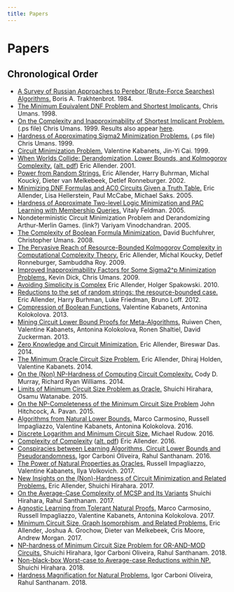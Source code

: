 ```yaml
---
title: Papers
---
```


# Papers


## Chronological Order

- [A Survey of Russian Approaches to Perebor (Brute-Force Searches)
  Algorithms.](https://ieeexplore.ieee.org/document/4640789/)
  Boris A. Trakhtenbrot. 1984.
- [The Minimum Equivalent DNF Problem and Shortest
  Implicants.](http://dx.doi.org/10.1006/jcss.2001.1775)
  Chris Umans. 1998.
- [On the Complexity and Inapproximability of Shortest Implicant
  Problem.](http://users.cms.caltech.edu/~umans/papers/U99a.ps) (.ps
  file)
  Chris Umans. 1999. Results also appear
  [here](http://dx.doi.org/10.1006/jcss.2001.1775).
- [Hardness of Approximating Sigma2 Minimization
  Problems.](http://users.cms.caltech.edu/~umans/papers/U99b.ps) (.ps
  file)
  Chris Umans. 1999.
- [Circuit Minimization
  Problem.](https://eccc.weizmann.ac.il/report/1999/045)
  Valentine Kabanets, Jin-Yi Cai. 1999.
- [When Worlds Collide: Derandomization, Lower Bounds, and Kolmogorov
  Complexity.](https://link.springer.com/chapter/10.1007/3-540-45294-X_1)
  ([alt. pdf](http://ftp.cs.rutgers.edu/pub/allender/fsttcs01.pdf))
  Eric Allender. 2001.
- [Power from Random
  Strings.](https://eccc.weizmann.ac.il/report/2002/028)
  Eric Allender, Harry Buhrman, Michal Koucký, Dieter van Melkebeek,
  Detlef Ronneburger. 2002.
- [Minimizing DNF Formulas and AC0 Circuits Given a
  Truth Table.](https://eccc.weizmann.ac.il/report/2005/126/)
  Eric Allender, Lisa Hellerstein, Paul McCabe, Michael Saks. 2005.
- [Hardness of Approximate Two-level Logic Minimization and PAC Learning
  with Membership Queries.](https://eccc.weizmann.ac.il/report/2005/127)
  Vitaly Feldman. 2005.
- Nondeterministic Circuit Minimization Problem and Derandomizing
  Arthur-Merlin Games. (link?)
  Variyam Vinodchandran. 2005.
- [The Complexity of Boolean Formula
  Minimization.](http://dx.doi.org/10.1016/j.jcss.2010.06.011)
  David Buchfuhrer, Christopher Umans. 2008.
- [The Pervasive Reach of Resource-Bounded Kolmogorov Complexity in
  Computational Complexity
  Theory.](https://eccc.weizmann.ac.il/report/2009/051/)
  Eric Allender, Michal Koucky, Detlef Ronneburger, Sambuddha Roy. 2009.
- [Improved Inapproximability Factors for Some Sigma2^p Minimization
  Problems.](https://eccc.weizmann.ac.il/report/2009/107)
  Kevin Dick, Chris Umans. 2009.
- [Avoiding Simplicity is Complex](https://eccc.weizmann.ac.il/report/2010/055)
  Eric Allender, Holger Spakowski. 2010.
- [Reductions to the set of random strings: the resource-bounded
  case.](https://eccc.weizmann.ac.il/report/2012/054/)
  Eric Allender, Harry Burhman, Luke Friedman, Bruno Loff. 2012.
- [Compression of Boolean
  Functions.](https://eccc.weizmann.ac.il/report/2013/024/)
  Valentine Kabanets, Antonina Kolokolova. 2013.
- [Mining Circuit Lower Bound Proofs for
  Meta-Algorithms.](https://eccc.weizmann.ac.il/report/2013/057/)
  Ruiwen Chen, Valentine Kabanets, Antonina Kolokolova, Ronen Shaltiel,
  David Zuckerman. 2013.
- [Zero Knowledge and Circuit
  Minimization.](https://eccc.weizmann.ac.il/report/2014/068/)
  Eric Allender, Bireswar Das. 2014.
- [The Minimum Oracle Circuit Size
  Problem.](https://eccc.weizmann.ac.il/report/2014/176/)
  Eric Allender, Dhiraj Holden, Valentine Kabanets. 2014.
- [On the (Non) NP-Hardness of Computing Circuit
  Complexity.](https://eccc.weizmann.ac.il/report/2014/164)
  Cody D. Murray, Richard Ryan Williams. 2014.
- [Limits of Minimum Circuit Size Problem as
  Oracle.](https://eccc.weizmann.ac.il/report/2015/198/)
  Shuichi Hirahara, Osamu Watanabe. 2015.
- [On the NP-Completeness of the Minimum Circuit Size
  Problem](http://drops.dagstuhl.de/opus/volltexte/2015/5661/)
  John Hitchcock, A. Pavan. 2015.
- [Algorithms from Natural Lower
  Bounds.](https://eccc.weizmann.ac.il/report/2016/008/)
  Marco Carmosino, Russell Impagliazzo, Valentine Kabanets, Antonina
  Kolokolova. 2016.
- [Discrete Logarithm and Minimum Circuit
  Size.](https://eccc.weizmann.ac.il/report/2016/108/)
  Michael Rudow. 2016.
- [Complexity of
  Complexity](https://link.springer.com/chapter/10.1007/978-3-319-50062-1_6)
  ([alt. pdf](http://ftp.cs.rutgers.edu/pub/allender/downey.pdf))
  Eric Allender. 2016.
- [Conspiracies between Learning Algorithms, Circuit Lower Bounds and
  Pseudorandomness.](https://eccc.weizmann.ac.il/report/2016/197/)
  Igor Carboni Oliveira, Rahul Santhanam. 2016.
- [The Power of Natural Properties as
  Oracles.](https://eccc.weizmann.ac.il/report/2017/023/)
  Russell Impagliazzo, Valentine Kabanets, Ilya Volkovich. 2017.
- [New Insights on the (Non)-Hardness of Circuit Minimization and Related
  Problems.](https://eccc.weizmann.ac.il/report/2017/073)
  Eric Allender, Shuichi Hirahara. 2017.
- [On the Average-Case Complexity of MCSP and Its
  Variants](http://drops.dagstuhl.de/opus/volltexte/2017/7540/)
  Shuichi Hirahara, Rahul Santhanam. 2017.
- [Agnostic Learning from Tolerant Natural
  Proofs.](http://drops.dagstuhl.de/opus/volltexte/2017/7584/)
  Marco Carmosino, Russell Impagliazzo, Valentine Kabanets, Antonina
  Kolokolova. 2017.
- [Minimum Circuit Size, Graph Isomorphism, and Related
  Problems.](https://eccc.weizmann.ac.il/report/2017/158)
  Eric Allender, Joshua A. Grochow, Dieter van Melkebeek, Cris Moore,
  Andrew Morgan. 2017.
- [NP-hardness of Minimum Circuit Size Problem for OR-AND-MOD
  Circuits.](https://eccc.weizmann.ac.il/report/2018/030)
  Shuichi Hirahara, Igor Carboni Oliveira, Rahul Santhanam. 2018.
- [Non-black-box Worst-case to Average-case Reductions within
  NP.](https://eccc.weizmann.ac.il/report/2018/138)
  Shuichi Hirahara. 2018.
- [Hardness Magnification for Natural
  Problems.](https://eccc.weizmann.ac.il/report/2018/139/)
  Igor Carboni Oliveira, Rahul Santhanam. 2018.


